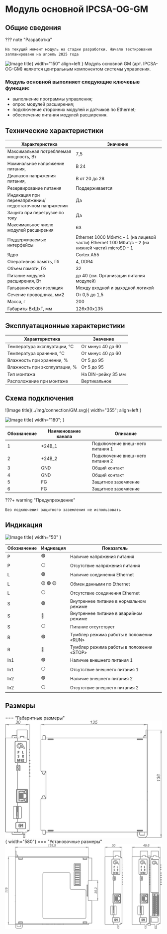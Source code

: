 # Модуль основной IPCSA-OG-GM

## Общие сведения

??? note "Разработка"

    На текущий момент модуль на стадии разработки. Начало тестирования запланировано на апрель 2025 года
<div class="grid cards" markdown>

![Image title](../img/modules/GM.png){ width="150" align=left  }
Модуль основной GM (арт. IPCSA-OG-GM) является центральным компонентом системы управления.

</div>

### Модуль основной выполняет следующие ключевые функции:
* выполнение программы управления;
* опрос модулей расширения;
* подключение сторонних модулей и датчиков по Ethernet;
* обеспечение питания модулей расширения.


## Технические характеристики 
| Характеристика | Значение |
| - | - |
| Максимальная потребляемая мощность, Вт |	7,5
| Номинальное напряжение питания, | В	24
| Диапазон напряжения питания, | В	от 20 до 28
| Резервирование питания 	| Поддерживается
| Индикация при перенапряжении/ недостаточном напряжении |	Да
| Защита при перегрузке по току |	Да
| Максимальное число модулей расширения |	63
| Поддерживаемые интерфейсы |	Ethernet 1000 Мбит/с – 1 (на лицевой части) Ethernet 100 Мбит/с – 2 (на нижней части) microSD – 1 |
| Ядро |	Cortex A55 |
| Оперативная память, Гб |	4, DDR4 |
| Объем памяти, Гб |	32 |
| Питание модулей расширения, Вт |	до 40 (см. Организации питания модулей) |
| Гальваническая изоляция | Между входной и выходной логикой |
| Сечение проводника, мм2 | От 0,5 до 1,5 |
| Масса, г |	200 |
|Габариты ВхШхГ, мм |	126х30х135 |

## Эксплуатационные характеристики
| Характеристика                   | Значение           |
| -------------------------------- | -                  |
| Температура эксплуатации, °С     | От минус 40 до 60  |
| Температура хранения, °С         | От минус 40 до 60  |
| Влажность при хранении, %	       | От 5 до 95         |
| Влажность при эксплуатации, %    | От 5 до 95         |
| Тип монтажа                      | На DIN-рейку 35 мм |
| Расположение при монтаже         | Вертикальное       |


## Схема подключения

<div class="grid cards" markdown>
![Image title](../img/connection/GM.svg){ width="355"; align=left  }

![Image title](../img/connection/connector_6pin.png){ width="180";  }
</div>

| Обозначение | Наименование канала | Описание |
| ----------- | - | --|
| 1 | +24В_1 | Подключение внеш-него питания 1 |
| 2 | +24В_2 | Подключение внеш-него питания 2 | 
| 3 | GND | Общий контакт | 
| 4 | GND | Общий контакт|
| 5 | FG | Защитное заземление |
| 6 | FG | Защитное заземление |

???+ warning "Предупреждение"

    Без подключения защитного заземления не использовать

## Индикация
![Image title](../img/identification/GM.png){ width="50" }

| Обозначение | Индикация | Показатель |
|------------------|----------------------|---------------------------------------|
| P | :green_circle:| Наличие напряжения питания |
| P | :white_circle:| Отсутствие напряжения питания |
| L | :green_circle:| Наличие соединения Ethernet |
| L | :yellow_circle: :green_circle: :yellow_circle: | Обмен данными по Ethernet |
| L | :white_circle:| Отсутствие соединения Ethernet|
| S | :green_circle:| Внутреннее питание в нормальном режиме |
| S | :red_circle:| Внутреннее питание в аварийном режиме |
| S | :white_circle:| Питание отсутствует|
| R | :green_circle:| Тумблер режима работы в положении «RUN» |
| R | :red_circle:| Тумблер режима работы в положении «STOP» |
| In1 | :green_circle:| Наличие внешнего питания 1 |
| In1 | :white_circle:| Отсутствие внешнего питания 1 |
| In2 | :green_circle:| Наличие внешнего питания 2 |
| In2 | :white_circle:| Отсутствие внешнего питания 2 |

## Размеры

=== "Габаритные размеры" 
    ![Image title](../img/dimensions/overall_dimensions_GM.png){ width="580"}
=== "Установочные размеры"
    ![alt text](../img/dimensions/installation_dimensions_GM.png) 
